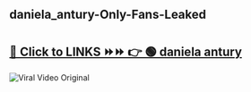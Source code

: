 
 ## daniela_antury-Only-Fans-Leaked

# <h2><a href="https://clipsfans.com/daniela_antury&ref=git">🔗 Click to LINKS ⏩⏩ 👉 🟢 daniela antury </a></h2>

<a href="https://clipsfans.com/daniela_antury&ref=git" rel="nofollow" data-target="animated-image.originalLink"><img src="https://i.ibb.co.com/xMMVF88/686577567.gif" alt="Viral Video Original" style="max-width: 100%; display: inline-block;" data-target="animated-image.originalImage"></a>
